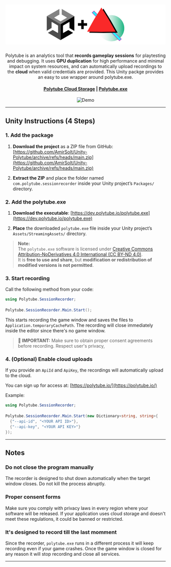 <h1 align="center">
  <img width="800" src="/unity_banner.png" alt="Polytube Logo">
</h1>
<p align="center">
  Polytube is an analytics tool that <b>records gameplay sessions</b> for playtesting and debugging. It uses <b>GPU duplication</b> for high performance and minimal impact on system resources, and can automatically upload recordings to the <b>cloud</b> when valid credentials are provided. This Unity packge provides an easy to use wrapper around polytube.exe.
</p>

<h4 align="center">
  <a href="https://polytube.io/">Polytube Cloud Storage</a> |
  <a href="https://github.com/AmirSolt/polytube">Polytube.exe</a>
</h4>


<p align="center">
  <img src="preview_gif.gif" alt="Demo" style="width:600px;">
</p>



---

## Unity Instructions (4 Steps)

### 1. Add the package

1. **Download the project** as a ZIP file from GitHub:
   [https://github.com/AmirSolt/Unity-Polytube/archive/refs/heads/main.zip](https://github.com/AmirSolt/Unity-Polytube/archive/refs/heads/main.zip)

2. **Extract the ZIP** and place the folder named `com.polytube.sessionrecorder` inside your Unity project’s `Packages/` directory.


### 2. Add the polytube.exe

1. **Download the executable**: [https://dev.polytube.io/polytube.exe](https://dev.polytube.io/polytube.exe)

2. **Place** the downloaded `polytube.exe` file inside your Unity project’s `Assets/StreamingAssets/` directory.

> **Note:**  
> The `polytube.exe` software is licensed under [Creative Commons Attribution-NoDerivatives 4.0 International (CC BY-ND 4.0)](https://creativecommons.org/licenses/by-nd/4.0/).  
> It is **free to use and share**, but **modification or redistribution of modified versions is not permitted**.



### 3. Start recording

Call the following method from your code:

```csharp
using Polytube.SessionRecorder;

Polytube.SessionRecorder.Main.Start();
```

This starts recording the game window and saves the files to `Application.temporaryCachePath`. 
The recording will close immediately inside the editor since there's no game window.

> **🚨 IMPORTANT:** Make sure to obtain proper consent agreements before recording. Respect user's privacy,



### 4. (Optional) Enable cloud uploads

If you provide an `ApiId` and `ApiKey`, the recordings will automatically upload to the cloud.

You can sign up for access at: [https://polytube.io/](https://polytube.io/)

Example:

```csharp
using Polytube.SessionRecorder;

Polytube.SessionRecorder.Main.Start(new Dictionary<string, string>{
  {"--api-id", "<YOUR API ID>"},
  {"--api-key", "<YOUR API KEY>"}
});
```
---

## Notes


### Do not close the program manually

The recorder is designed to shut down automatically when the target window closes. Do not kill the process abruptly.

### Proper consent forms

Make sure you comply with privacy laws in every region where your software will be released. If your application uses cloud storage and doesn't meet these regulations, it could be banned or restricted.

### It's designed to record till the last momment

Since the recorder, `polytube.exe` runs in a different process it will keep recording even if your game crashes. Once the game window is closed for any reason it will stop recording and close all services.

---

